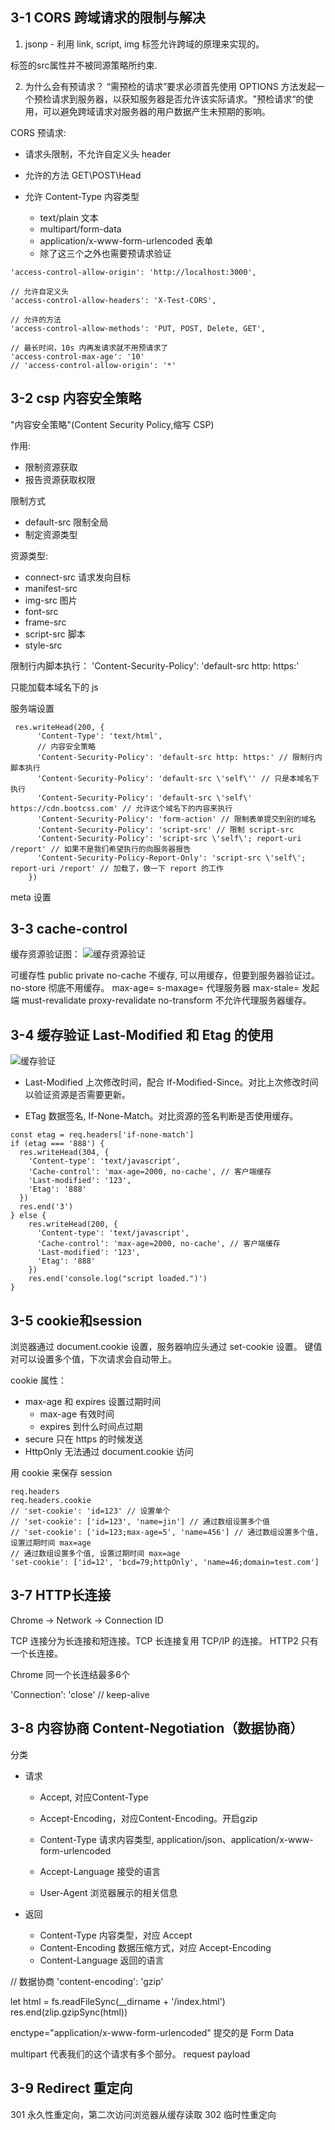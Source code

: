 ## 3-1 CORS 跨域请求的限制与解决

1) jsonp - 利用 link, script, img 标签允许跨域的原理来实现的。

标签的src属性并不被同源策略所约束.

2) 为什么会有预请求？
“需预检的请求”要求必须首先使用 OPTIONS   方法发起一个预检请求到服务器，以获知服务器是否允许该实际请求。"预检请求“的使用，可以避免跨域请求对服务器的用户数据产生未预期的影响。

CORS 预请求:

- 请求头限制，不允许自定义头 header

- 允许的方法 GET\POST\Head

- 允许 Content-Type 内容类型
    - text/plain 文本
    - multipart/form-data 
    - application/x-www-form-urlencoded 表单
    - 除了这三个之外也需要预请求验证
    
```
'access-control-allow-origin': 'http://localhost:3000',

// 允许自定义头
'access-control-allow-headers': 'X-Test-CORS',

// 允许的方法
'access-control-allow-methods': 'PUT, POST, Delete, GET',

// 最长时间，10s 内再发请求就不用预请求了
'access-control-max-age': '10'
// 'access-control-allow-origin': '*'
```    

## 3-2 csp 内容安全策略

"内容安全策略"(Content Security Policy,缩写 CSP)

作用:
- 限制资源获取
- 报告资源获取权限

限制方式
- default-src 限制全局
- 制定资源类型

资源类型: 
- connect-src 请求发向目标
- manifest-src
- img-src 图片
- font-src
- frame-src
- script-src 脚本
- style-src 

限制行内脚本执行：
'Content-Security-Policy': 'default-src http: https:'

只能加载本域名下的 js

服务端设置
```
 res.writeHead(200, {
      'Content-Type': 'text/html',
      // 内容安全策略
      'Content-Security-Policy': 'default-src http: https:' // 限制行内脚本执行
      'Content-Security-Policy': 'default-src \'self\'' // 只是本域名下执行
      'Content-Security-Policy': 'default-src \'self\' https://cdn.bootcss.com' // 允许这个域名下的内容来执行
      'Content-Security-Policy': 'form-action' // 限制表单提交到别的域名
      'Content-Security-Policy': 'script-src' // 限制 script-src
      'Content-Security-Policy': 'script-src \'self\'; report-uri /report' // 如果不是我们希望执行的向服务器报告
      'Content-Security-Policy-Report-Only': 'script-src \'self\'; report-uri /report' // 加载了，做一下 report 的工作
    })
```

meta 设置
  <meta http-equiv="Content-Security-Policy" content="default-src 'self'; img-src https://*; child-src 'none';">


## 3-3 cache-control
缓存资源验证图：
![缓存资源验证](./cache.png)

可缓存性
public
private
no-cache 不缓存, 可以用缓存，但要到服务器验证过。
no-store 彻底不用缓存。
max-age=<seconds>
s-maxage=<seconds> 代理服务器
max-stale=<seconds> 发起端
must-revalidate 
proxy-revalidate 
no-transform 不允许代理服务器缓存。

## 3-4 缓存验证 Last-Modified 和 Etag 的使用

![缓存验证](./cache.png)

- Last-Modified 上次修改时间，配合 If-Modified-Since。对比上次修改时间以验证资源是否需要更新。

- ETag 数据签名, If-None-Match。对比资源的签名判断是否使用缓存。

```
const etag = req.headers['if-none-match']
if (etag === '888') {
  res.writeHead(304, {
    'Content-type': 'text/javascript',
    'Cache-control': 'max-age=2000, no-cache', // 客户端缓存
    'Last-modified': '123',
    'Etag': '888'
  })
  res.end('3')
} else {
    res.writeHead(200, {
      'Content-type': 'text/javascript',
      'Cache-control': 'max-age=2000, no-cache', // 客户端缓存
      'Last-modified': '123',
      'Etag': '888'
    })
    res.end('console.log("script loaded.")')
}
```

## 3-5 cookie和session
浏览器通过 document.cookie 设置，服务器响应头通过 set-cookie 设置。 键值对可以设置多个值，下次请求会自动带上。

cookie 属性：
- max-age 和 expires 设置过期时间   
  - max-age 有效时间
  - expires 到什么时间点过期
- secure 只在 https 的时候发送
- HttpOnly 无法通过 document.cookie 访问

用 cookie 来保存 session
```
req.headers
req.headers.cookie
// 'set-cookie': 'id=123' // 设置单个
// 'set-cookie': ['id=123', 'name=jin'] // 通过数组设置多个值
// 'set-cookie': ['id=123;max-age=5', 'name=456'] // 通过数组设置多个值, 设置过期时间 max=age
// 通过数组设置多个值, 设置过期时间 max=age
'set-cookie': ['id=12', 'bcd=79;httpOnly', 'name=46;domain=test.com'] 
```

## 3-7 HTTP长连接
Chrome -> Network -> Connection ID

TCP 连接分为长连接和短连接。TCP 长连接复用 TCP/IP 的连接。
HTTP2 只有一个长连接。

Chrome 同一个长连结最多6个

'Connection': 'close' // keep-alive


## 3-8 内容协商 Content-Negotiation（数据协商）
分类
- 请求 
  - Accept, 对应Content-Type 
  
  - Accept-Encoding，对应Content-Encoding。开启gzip
  
  - Content-Type 请求内容类型, application/json、application/x-www-form-urlencoded
  - Accept-Language 接受的语言
  - User-Agent 浏览器展示的相关信息
  
- 返回
  - Content-Type 内容类型，对应 Accept
  - Content-Encoding 数据压缩方式，对应 Accept-Encoding
  - Content-Language 返回的语言
  
  
// 数据协商
'content-encoding': 'gzip'
        
let html = fs.readFileSync(__dirname + '/index.html')
res.end(zlip.gzipSync(html))

enctype="application/x-www-form-urlencoded"
提交的是 Form Data

multipart 代表我们的这个请求有多个部分。
request payload

## 3-9 Redirect 重定向
301 永久性重定向，第二次访问浏览器从缓存读取
302 临时性重定向